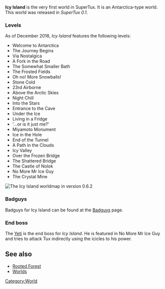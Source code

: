 **Icy Island** is the very first world in SuperTux. It is an Antarctica-type world. This world was released in _SuperTux 0.1_.

### Levels
As of December 2018, *Icy Island* features the following levels:

* Welcome to Antarctica
* The Journey Begins
* Via Nostalgica
* A Fork in the Road
* The Somewhat Smaller Bath
* The Frosted Fields
* Oh no! More Snowballs!
* Stone Cold
* 23rd Airborne
* Above the Arctic Skies
* Night Chill
* Into the Stars
* Entrance to the Cave
* Under the Ice
* Living in a Fridge
* '...or is it just me?'
* Miyamoto Monument
* Ice in the Hole
* End of the Tunnel
* A Path in the Clouds
* Icy Valley
* Over the Frozen Bridge
* The Shattered Bridge
* The Castle of Nolok
* No More Mr Ice Guy
* The Crystal Mine

![The Icy Island worldmap in version 0.6.2](images/icy_island_0_6_2.png "The Icy Island worldmap in version 0.6.2")

### Badguys

Badguys for Icy Island can be found at the [Badguys](https://github.com/SuperTux/supertux/wiki/Icy-Badguys) page.

### End boss
The [Yeti](https://github.com/SuperTux/supertux/wiki/Bosses) is the end boss for *Icy Island*. He is featured in No More Mr Ice Guy and tries to attack Tux indirectly using the icicles to his power.

See also
--------

-   [Rooted Forest](https://github.com/SuperTux/supertux/wiki/Rooted-Forest)
-   [Worlds](https://github.com/SuperTux/supertux/wiki/Worlds)

<Category:World>
